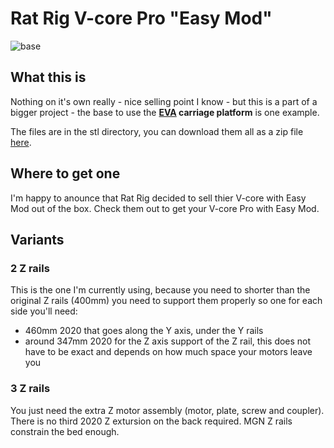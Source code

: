 # Rat Rig V-core Pro "Easy Mod"

![base](https://raw.githubusercontent.com/pkucmus/Easy-Mod/master/images/base.png)

## What this is

Nothing on it's own really - nice selling point I know - but this is a part of a bigger project - the base to use the **[EVA](https://github.com/pkucmus/EVA/) carriage platform** is one example.

The files are in the stl directory, you can download them all as a zip file [here](https://github.com/pkucmus/EVA/archive/master.zip).

## Where to get one

I'm happy to anounce that Rat Rig decided to sell thier V-core with Easy Mod out of the box. Check them out to get your V-core Pro with Easy Mod.

## Variants

### 2 Z rails

This is the one I'm currently using, because you need to shorter than the original Z rails (400mm) you need to support them properly so one for each side you'll need:

- 460mm 2020 that goes along the Y axis, under the Y rails
- around 347mm 2020 for the Z axis support of the Z rail, this does not have to be exact and depends on how much space your motors leave you

### 3 Z rails

You just need the extra Z motor assembly (motor, plate, screw and coupler). There is no third 2020 Z extursion on the back required. MGN Z rails constrain the bed enough.
